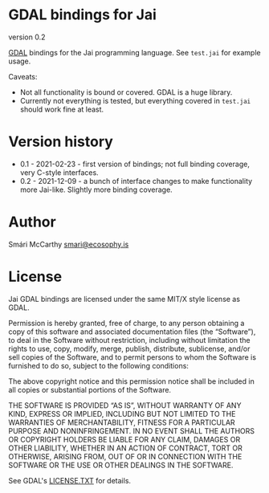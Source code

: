 # GDAL bindings for Jai

version 0.2

[GDAL](https://gdal.org/) bindings for the Jai programming language. See `test.jai` for example usage.

Caveats:
 * Not all functionality is bound or covered. GDAL is a huge library.
 * Currently not everything is tested, but everything covered in `test.jai` should work fine at least.

# Version history

 * 0.1 - 2021-02-23 - first version of bindings; not full binding coverage, very C-style interfaces.
 * 0.2 - 2021-12-09 - a bunch of interface changes to make functionality more Jai-like. Slightly more binding coverage.

# Author

Smári McCarthy <smari@ecosophy.is>

# License

Jai GDAL bindings are licensed under the same MIT/X style license as GDAL.

Permission is hereby granted, free of charge, to any person obtaining a copy of this software and associated documentation files (the “Software”), to deal in the Software without restriction, including without limitation the rights to use, copy, modify, merge, publish, distribute, sublicense, and/or sell copies of the Software, and to permit persons to whom the Software is furnished to do so, subject to the following conditions:

The above copyright notice and this permission notice shall be included in all copies or substantial portions of the Software.

THE SOFTWARE IS PROVIDED “AS IS”, WITHOUT WARRANTY OF ANY KIND, EXPRESS OR IMPLIED, INCLUDING BUT NOT LIMITED TO THE WARRANTIES OF MERCHANTABILITY, FITNESS FOR A PARTICULAR PURPOSE AND NONINFRINGEMENT. IN NO EVENT SHALL THE AUTHORS OR COPYRIGHT HOLDERS BE LIABLE FOR ANY CLAIM, DAMAGES OR OTHER LIABILITY, WHETHER IN AN ACTION OF CONTRACT, TORT OR OTHERWISE, ARISING FROM, OUT OF OR IN CONNECTION WITH THE SOFTWARE OR THE USE OR OTHER DEALINGS IN THE SOFTWARE.

See GDAL's [LICENSE.TXT](https://raw.githubusercontent.com/OSGeo/gdal/master/LICENSE.TXT) for details.
